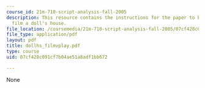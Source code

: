 ```yaml
---
course_id: 21m-710-script-analysis-fall-2005
description: This resource contains the instructions for the paper to be done on the
  film a doll's house.
file_location: /coursemedia/21m-710-script-analysis-fall-2005/07cf428c091cf7b04ae51a8adf1bb672_dollhs_filmvplay.pdf
file_type: application/pdf
layout: pdf
title: dollhs_filmvplay.pdf
type: course
uid: 07cf428c091cf7b04ae51a8adf1bb672

---
```

None